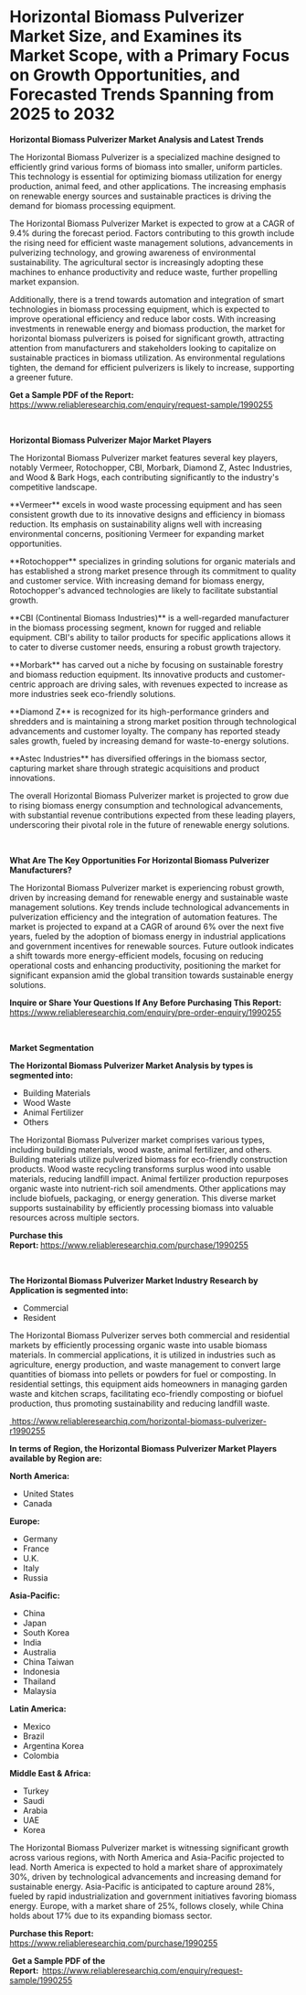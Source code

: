 <p><h1>Horizontal Biomass Pulverizer Market Size, and Examines its Market Scope, with a Primary Focus on Growth Opportunities, and Forecasted Trends Spanning from 2025 to 2032</h1></p><p><strong>Horizontal Biomass Pulverizer Market Analysis and Latest Trends</strong></p>
<p><p>The Horizontal Biomass Pulverizer is a specialized machine designed to efficiently grind various forms of biomass into smaller, uniform particles. This technology is essential for optimizing biomass utilization for energy production, animal feed, and other applications. The increasing emphasis on renewable energy sources and sustainable practices is driving the demand for biomass processing equipment.</p><p>The Horizontal Biomass Pulverizer Market is expected to grow at a CAGR of 9.4% during the forecast period. Factors contributing to this growth include the rising need for efficient waste management solutions, advancements in pulverizing technology, and growing awareness of environmental sustainability. The agricultural sector is increasingly adopting these machines to enhance productivity and reduce waste, further propelling market expansion.</p><p>Additionally, there is a trend towards automation and integration of smart technologies in biomass processing equipment, which is expected to improve operational efficiency and reduce labor costs. With increasing investments in renewable energy and biomass production, the market for horizontal biomass pulverizers is poised for significant growth, attracting attention from manufacturers and stakeholders looking to capitalize on sustainable practices in biomass utilization. As environmental regulations tighten, the demand for efficient pulverizers is likely to increase, supporting a greener future.</p></p>
<p><strong>Get a Sample PDF of the Report:&nbsp;</strong> <a href="https://www.reliableresearchiq.com/enquiry/request-sample/1990255?utm_campaign=3009&utm_medium=2&utm_source=Github&utm_content=ia&utm_term=12042025&utm_id=horizontal-biomass-pulverizer">https://www.reliableresearchiq.com/enquiry/request-sample/1990255</a></p>
<p>&nbsp;</p>
<p><strong>Horizontal Biomass Pulverizer Major Market Players</strong></p>
<p><p>The Horizontal Biomass Pulverizer market features several key players, notably Vermeer, Rotochopper, CBI, Morbark, Diamond Z, Astec Industries, and Wood & Bark Hogs, each contributing significantly to the industry's competitive landscape.</p><p>**Vermeer** excels in wood waste processing equipment and has seen consistent growth due to its innovative designs and efficiency in biomass reduction. Its emphasis on sustainability aligns well with increasing environmental concerns, positioning Vermeer for expanding market opportunities.</p><p>**Rotochopper** specializes in grinding solutions for organic materials and has established a strong market presence through its commitment to quality and customer service. With increasing demand for biomass energy, Rotochopper's advanced technologies are likely to facilitate substantial growth.</p><p>**CBI (Continental Biomass Industries)** is a well-regarded manufacturer in the biomass processing segment, known for rugged and reliable equipment. CBI's ability to tailor products for specific applications allows it to cater to diverse customer needs, ensuring a robust growth trajectory.</p><p>**Morbark** has carved out a niche by focusing on sustainable forestry and biomass reduction equipment. Its innovative products and customer-centric approach are driving sales, with revenues expected to increase as more industries seek eco-friendly solutions.</p><p>**Diamond Z** is recognized for its high-performance grinders and shredders and is maintaining a strong market position through technological advancements and customer loyalty. The company has reported steady sales growth, fueled by increasing demand for waste-to-energy solutions.</p><p>**Astec Industries** has diversified offerings in the biomass sector, capturing market share through strategic acquisitions and product innovations. </p><p>The overall Horizontal Biomass Pulverizer market is projected to grow due to rising biomass energy consumption and technological advancements, with substantial revenue contributions expected from these leading players, underscoring their pivotal role in the future of renewable energy solutions.</p></p>
<p>&nbsp;</p>
<p><strong>What Are The Key Opportunities For Horizontal Biomass Pulverizer Manufacturers?</strong></p>
<p><p>The Horizontal Biomass Pulverizer market is experiencing robust growth, driven by increasing demand for renewable energy and sustainable waste management solutions. Key trends include technological advancements in pulverization efficiency and the integration of automation features. The market is projected to expand at a CAGR of around 6% over the next five years, fueled by the adoption of biomass energy in industrial applications and government incentives for renewable sources. Future outlook indicates a shift towards more energy-efficient models, focusing on reducing operational costs and enhancing productivity, positioning the market for significant expansion amid the global transition towards sustainable energy solutions.</p></p>
<p><strong>Inquire or Share Your Questions If Any Before Purchasing This Report:</strong> <a href="https://www.reliableresearchiq.com/enquiry/pre-order-enquiry/1990255?utm_campaign=3009&utm_medium=2&utm_source=Github&utm_content=ia&utm_term=12042025&utm_id=horizontal-biomass-pulverizer">https://www.reliableresearchiq.com/enquiry/pre-order-enquiry/1990255</a></p>
<p>&nbsp;</p>
<p><strong>Market Segmentation</strong></p>
<p><strong>The Horizontal Biomass Pulverizer Market Analysis by types is segmented into:</strong></p>
<p><ul><li>Building Materials</li><li>Wood Waste</li><li>Animal Fertilizer</li><li>Others</li></ul></p>
<p><p>The Horizontal Biomass Pulverizer market comprises various types, including building materials, wood waste, animal fertilizer, and others. Building materials utilize pulverized biomass for eco-friendly construction products. Wood waste recycling transforms surplus wood into usable materials, reducing landfill impact. Animal fertilizer production repurposes organic waste into nutrient-rich soil amendments. Other applications may include biofuels, packaging, or energy generation. This diverse market supports sustainability by efficiently processing biomass into valuable resources across multiple sectors.</p></p>
<p><strong>Purchase this Report:&nbsp;</strong><a href="https://www.reliableresearchiq.com/purchase/1990255?utm_campaign=3009&utm_medium=2&utm_source=Github&utm_content=ia&utm_term=12042025&utm_id=horizontal-biomass-pulverizer">https://www.reliableresearchiq.com/purchase/1990255</a></p>
<p>&nbsp;</p>
<p><strong>The Horizontal Biomass Pulverizer Market Industry Research by Application is segmented into:</strong></p>
<p><ul><li>Commercial</li><li>Resident</li></ul></p>
<p><p>The Horizontal Biomass Pulverizer serves both commercial and residential markets by efficiently processing organic waste into usable biomass materials. In commercial applications, it is utilized in industries such as agriculture, energy production, and waste management to convert large quantities of biomass into pellets or powders for fuel or composting. In residential settings, this equipment aids homeowners in managing garden waste and kitchen scraps, facilitating eco-friendly composting or biofuel production, thus promoting sustainability and reducing landfill waste.</p></p>
<p><a href="https://www.reliableresearchiq.com/horizontal-biomass-pulverizer-r1990255?utm_campaign=3009&utm_medium=2&utm_source=Github&utm_content=ia&utm_term=12042025&utm_id=horizontal-biomass-pulverizer">&nbsp;https://www.reliableresearchiq.com/horizontal-biomass-pulverizer-r1990255</a></p>
<p><strong>In terms of Region, the Horizontal Biomass Pulverizer Market Players available by Region are:</strong></p>
<p>
    <p> <strong> North America: </strong>
        <ul>
            <li>United States</li>
            <li>Canada</li>
        </ul>
        </p> 
    <p> <strong> Europe: </strong>
        <ul>
            <li>Germany</li>
            <li>France</li>
            <li>U.K.</li>
            <li>Italy</li>
            <li>Russia</li>
        </ul>
        </p> 
    <p> <strong> Asia-Pacific: </strong>
        <ul>
            <li>China</li>
            <li>Japan</li>
            <li>South Korea</li>
            <li>India</li>
            <li>Australia</li>
            <li>China Taiwan</li>
            <li>Indonesia</li>
            <li>Thailand</li>
            <li>Malaysia</li>
        </ul>
        </p> 
    <p> <strong> Latin America: </strong>
        <ul>
            <li>Mexico</li>
            <li>Brazil</li>
            <li>Argentina Korea</li>
            <li>Colombia</li>
        </ul>
        </p> 
    <p> <strong> Middle East & Africa: </strong>
        <ul>
            <li>Turkey</li>
            <li>Saudi</li>
            <li>Arabia</li>
            <li>UAE</li>
            <li>Korea</li>
        </ul>
    </p>
    </p>
<p><p>The Horizontal Biomass Pulverizer market is witnessing significant growth across various regions, with North America and Asia-Pacific projected to lead. North America is expected to hold a market share of approximately 30%, driven by technological advancements and increasing demand for sustainable energy. Asia-Pacific is anticipated to capture around 28%, fueled by rapid industrialization and government initiatives favoring biomass energy. Europe, with a market share of 25%, follows closely, while China holds about 17% due to its expanding biomass sector.</p></p>
<p><strong>Purchase this Report: </strong><a href="https://www.reliableresearchiq.com/purchase/1990255?utm_campaign=3009&utm_medium=2&utm_source=Github&utm_content=ia&utm_term=12042025&utm_id=horizontal-biomass-pulverizer">https://www.reliableresearchiq.com/purchase/1990255</a></p>
<p>&nbsp;<strong>Get a Sample PDF of the Report:&nbsp;&nbsp;</strong><a href="https://www.reliableresearchiq.com/enquiry/request-sample/1990255?utm_campaign=3009&utm_medium=2&utm_source=Github&utm_content=ia&utm_term=12042025&utm_id=horizontal-biomass-pulverizer">https://www.reliableresearchiq.com/enquiry/request-sample/1990255</a></p>
<p><strong></strong></p>
<p><p></p><p></p><p></p></p>